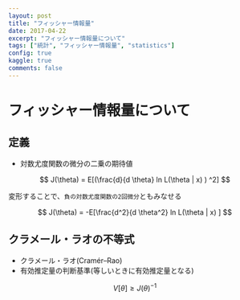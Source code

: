 ```yaml
---
layout: post
title: "フィッシャー情報量"
date: 2017-04-22
excerpt: "フィッシャー情報量について"
tags: ["統計", "フィッシャー情報量", "statistics"]
config: true
kaggle: true
comments: false
---
```


# フィッシャー情報量について

## 定義
 - 対数尤度関数の微分の二乗の期待値


$$
J(\theta) = E[(\frac{d}{d \theta} ln L(\theta | x) ) ^2]
$$

変形することで、`負の対数尤度関数の2回微分`ともみなせる

$$
J(\theta) = -E[\frac{d^2}{d \theta^2} ln L(\theta | x)  ]
$$

## クラメール・ラオの不等式
 - クラメール・ラオ(Cramér–Rao)
 - 有効推定量の判断基準(等しいときに有効推定量となる)

$$
V[\theta] \geq J(\theta)^{-1}
$$
